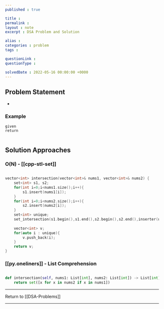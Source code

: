 ```yaml
---
published : true

title : 
permalink : 
layout : note
excerpt : DSA Problem and Solution

alias : 
categories : problem
tags : 

questionLink : 
questionType : 

solvedDate : 2022-05-16 00:00:00 +0000
---
```


## Problem Statement

- 

### Example

```
given 
return 


```

## Solution Approaches

### O(N) - [[cpp-stl-set]] 

```cpp

vector<int> intersection(vector<int>& nums1, vector<int>& nums2) {
	set<int> s1, s2;
	for(int i=0;i<nums1.size();i++){
		s1.insert(nums1[i]);
	}
	for(int i=0;i<nums2.size();i++){
		s2.insert(nums2[i]);
	}
	set<int> unique;
	set_intersection(s1.begin(),s1.end(),s2.begin(),s2.end(),inserter(unique,unique.begin()));
	
	vector<int> v;
	for(auto i : unique){
		v.push_back(i);
	}
	return v;
}

```

###  [[py.oneliners]]  - List Comprehension

```python 

def intersection(self, nums1: List[int], nums2: List[int]) -> List[int]:
	return set([x for x in nums2 if x in nums1])

```

---

Return to [[DSA-Problems]]

---
